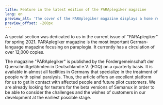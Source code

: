 ```yaml
---
title: Feature in the latest edition of the PARAplegiker magazine
lang: en
preview_alt: 'The cover of the PARAplegiker magazine displays a home robot.'
preview_offset: -200px
---
```


A special section was dedicated to us in the current issue of "PARAplegiker" for spring 2021. PARAplegiker magazine is the most important German-language magazine focusing on paraplegia. It currently has a circulation of over 12,000 copies.

The magazine "PARAplegiker" is published by the Fördergemeinschaft der Querschnittgelähmten in Deutschland e.V. (FGQ) on a quarterly basis. It is available in almost all facilities in Germany that specialize in the treatment of people with spinal paralysis. Thus, the article offers an excellent platform for us to get in contact with affected people and future pilot customers. We are already looking for testers for the beta versions of Semanux in order to be able to consider the challenges and the wishes of customers in our development at the earliest possible stage.
